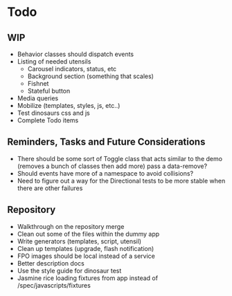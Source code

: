 
# Todo

## WIP
- Behavior classes should dispatch events
- Listing of needed utensils
  - Carousel indicators, status, etc
  - Background section (something that scales)
  - Fishnet
  - Stateful button
- Media queries
- Mobilize (templates, styles, js, etc..)
- Test dinosaurs css and js
- Complete Todo items

## Reminders, Tasks and Future Considerations
- There should be some sort of Toggle class that acts similar to the
  demo (removes a bunch of classes then add more) pass a data-remove?
- Should events have more of a namespace to avoid collisions?
- Need to figure out a way for the Directional tests to be more stable
  when there are other failures

## Repository
- Walkthrough on the repository merge
- Clean out some of the files within the dummy app
- Write generators (templates, script, utensil)
- Clean up templates (upgrade, flash notification)
- FPO images should be local instead of a service
- Better description docs
- Use the style guide for dinosaur test
- Jasmine rice loading fixtures from app instead of
  /spec/javascripts/fixtures

